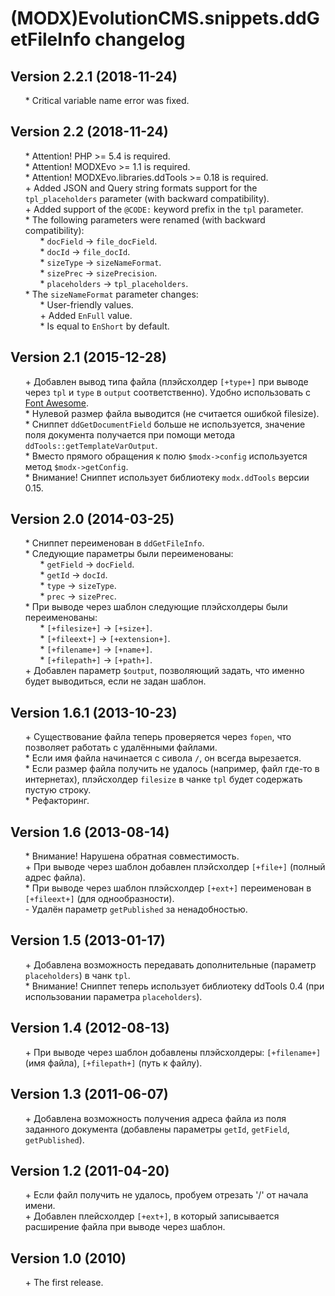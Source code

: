 # (MODX)EvolutionCMS.snippets.ddGetFileInfo changelog


## Version 2.2.1 (2018-11-24)
* \* Critical variable name error was fixed.


## Version 2.2 (2018-11-24)
* \* Attention! PHP >= 5.4 is required.
* \* Attention! MODXEvo >= 1.1 is required.
* \* Attention! MODXEvo.libraries.ddTools >= 0.18 is required.
* \+ Added JSON and Query string formats support for the `tpl_placeholders` parameter (with backward compatibility).
* \+ Added support of the `@CODE:` keyword prefix in the `tpl` parameter.
* \* The following parameters were renamed (with backward compatibility):
	* \* `docField` → `file_docField`.
	* \* `docId` → `file_docId`.
	* \* `sizeType` → `sizeNameFormat`.
	* \* `sizePrec` → `sizePrecision`.
	* \* `placeholders` → `tpl_placeholders`.
* \* The `sizeNameFormat` parameter changes:
	* \* User-friendly values.
	* \+ Added `EnFull` value.
	* \* Is equal to `EnShort` by default.


## Version 2.1 (2015-12-28)
* \+ Добавлен вывод типа файла (плэйсхолдер `[+type+]` при выводе через `tpl` и `type` в `output` соответственно). Удобно использовать с [Font Awesome](http://fontawesome.io/).
* \* Нулевой размер файла выводится (не считается ошибкой filesize).
* \* Сниппет `ddGetDocumentField` больше не используется, значение поля документа получается при помощи метода `ddTools::getTemplateVarOutput`.
* \* Вместо прямого обращения к полю `$modx->config` используется метод `$modx->getConfig`.
* \* Внимание! Сниппет использует библиотеку `modx.ddTools` версии 0.15.


## Version 2.0 (2014-03-25)
* \* Сниппет переименован в `ddGetFileInfo`.
* \* Следующие параметры были переименованы:
	* \* `getField` → `docField`.
	* \* `getId` → `docId`.
	* \* `type` → `sizeType`.
	* \* `prec` → `sizePrec`.
* \* При выводе через шаблон следующие плэйсхолдеры были переименованы:
	* \* `[+filesize+]` → `[+size+]`.
	* \* `[+fileext+]` → `[+extension+]`.
	* \* `[+filename+]` → `[+name+]`.
	* \* `[+filepath+]` → `[+path+]`.
* \+ Добавлен параметр `$output`, позволяющий задать, что именно будет выводиться, если не задан шаблон.


## Version 1.6.1 (2013-10-23)
* \+ Существование файла теперь проверяется через `fopen`, что позволяет работать с удалёнными файлами.
* \* Если имя файла начинается с сивола `/`, он всегда вырезается.
* \* Если размер файла получить не удалось (например, файл где-то в интернетах), плэйсхолдер `filesize` в чанке `tpl` будет содержать пустую строку.
* \* Рефакторинг.


## Version 1.6 (2013-08-14)
* \* Внимание! Нарушена обратная совместимость.
* \+ При выводе через шаблон добавлен плэйсхолдер `[+file+]` (полный адрес файла).
* \* При выводе через шаблон плэйсхолдер `[+ext+]` переименован в `[+fileext+]` (для однообразности).
* \- Удалён параметр `getPublished` за ненадобностью.


## Version 1.5 (2013-01-17)
* \+ Добавлена возможность передавать дополнительные (параметр `placeholders`) в чанк `tpl`.
* \* Внимание! Сниппет теперь использует библиотеку ddTools 0.4 (при использовании параметра `placeholders`).


## Version 1.4 (2012-08-13)
* \+ При выводе через шаблон добавлены плэйсхолдеры: `[+filename+]` (имя файла), `[+filepath+]` (путь к файлу).


## Version 1.3 (2011-06-07)
* \+ Добавлена возможность получения адреса файла из поля заданного документа (добавлены параметры `getId`, `getField`, `getPublished`).


## Version 1.2 (2011-04-20)
* \+ Если файл получить не удалось, пробуем отрезать '/' от начала имени.
* \+ Добавлен плейсхолдер `[+ext+]`, в который записывается расширение файла при выводе через шаблон.


## Version 1.0 (2010)
* \+ The first release.


<style>ul{list-style:none;}</style>